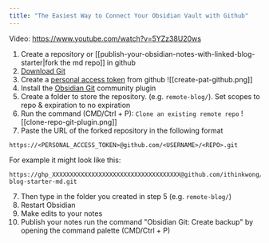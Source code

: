 ```yaml
---
title: "The Easiest Way to Connect Your Obsidian Vault with Github"
---
```

Video: https://www.youtube.com/watch?v=5YZz38U20ws

1. Create a repository or [[publish-your-obsidian-notes-with-linked-blog-starter|fork the md repo]] in github
2. [Download Git](https://git-scm.com/downloads)
3. Create a [personal access token](https://docs.github.com/en/authentication/keeping-your-account-and-data-secure/creating-a-personal-access-token#creating-a-personal-access-token-classic) from github
![[create-pat-github.png]]
5. Install the [Obsidian Git](https://github.com/denolehov/obsidian-git/wiki/Installation) community plugin
6. Create a folder to store the repository. (e.g. `remote-blog/`). Set scopes to repo & expiration to no expiration
7. Run the command (CMD/Ctrl + P):  `Clone an existing remote repo`
![[clone-repo-git-plugin.png]]
5. Paste the URL of the forked repository in the following format
```
https://<PERSONAL_ACCESS_TOKEN>@github.com/<USERNAME>/<REPO>.git
```

For example it might look like this:
```
https://ghp_XXXXXXXXXXXXXXXXXXXXXXXXXXXXXXXXXXXX@github.com/ithinkwong/linked-blog-starter-md.git
```
7. Then type in the folder you created in step 5 (e.g. `remote-blog/`)
8. Restart Obsidian
9. Make edits to your notes
10. Publish your notes run the command "Obsidian Git: Create backup" by opening the command palette (CMD/Ctrl + P)